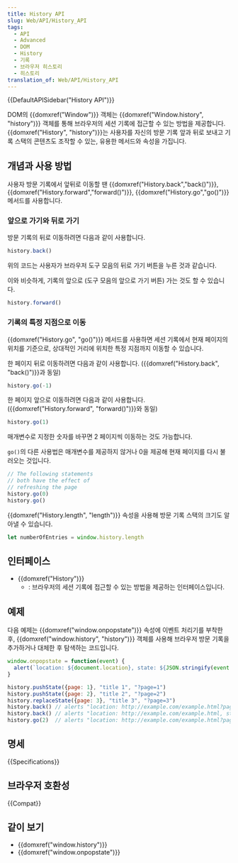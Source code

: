 ```yaml
---
title: History API
slug: Web/API/History_API
tags:
  - API
  - Advanced
  - DOM
  - History
  - 기록
  - 브라우저 히스토리
  - 히스토리
translation_of: Web/API/History_API
---
```

{{DefaultAPISidebar("History API")}}

DOM의 {{domxref("Window")}} 객체는 {{domxref("Window.history", "history")}} 객체를 통해 브라우저의 세션 기록에 접근할 수 있는 방법을 제공합니다. {{domxref("History", "history")}}는 사용자를 자신의 방문 기록 앞과 뒤로 보내고 기록 스택의 콘텐츠도 조작할 수 있는, 유용한 메서드와 속성을 가집니다.

## 개념과 사용 방법

사용자 방문 기록에서 앞뒤로 이동할 땐 {{domxref("History.back","back()")}}, {{domxref("History.forward","forward()")}}, {{domxref("History.go","go()")}} 메서드를 사용합니다.

### 앞으로 가기와 뒤로 가기

방문 기록의 뒤로 이동하려면 다음과 같이 사용합니다.

```js
history.back()
```

위의 코드는 사용자가 브라우저 도구 모음의 뒤로 가기 버튼을 누른 것과 같습니다.

이와 비슷하게, 기록의 앞으로 (도구 모음의 앞으로 가기 버튼) 가는 것도 할 수 있습니다.

```js
history.forward()
```

### 기록의 특정 지점으로 이동

{{domxref("History.go", "go()")}} 메서드를 사용하면 세션 기록에서 현재 페이지의 위치를 기준으로, 상대적인 거리에 위치한 특정 지점까지 이동할 수 있습니다.

한 페이지 뒤로 이동하려면 다음과 같이 사용합니다. ({{domxref("History.back", "back()")}}과 동일)

```js
history.go(-1)
```

한 페이지 앞으로 이동하려면 다음과 같이 사용합니다. ({{domxref("History.forward", "forward()")}}와 동일)

```js
history.go(1)
```

매개변수로 지정한 숫자를 바꾸면 2 페이지씩 이동하는 것도 가능합니다.

`go()`의 다른 사용법은 매개변수를 제공하지 않거나 0을 제공해 현재 페이지를 다시 불러오는 것입니다.

```js
// The following statements
// both have the effect of
// refreshing the page
history.go(0)
history.go()
```

{{domxref("History.length", "length")}} 속성을 사용해 방문 기록 스택의 크기도 알아낼 수 있습니다.

```js
let numberOfEntries = window.history.length
```

## 인터페이스

- {{domxref("History")}}
  - : 브라우저의 세션 기록에 접근할 수 있는 방법을 제공하는 인터페이스입니다.

## 예제

다음 예제는 {{domxref("window.onpopstate")}} 속성에 이벤트 처리기를 부착한 후, {{domxref("window.history", "history")}} 객체를 사용해 브라우저 방문 기록을 추가하거나 대체한 후 탐색하는 코드입니다.

```js
window.onpopstate = function(event) {
  alert(`location: ${document.location}, state: ${JSON.stringify(event.state)}`)
}

history.pushState({page: 1}, "title 1", "?page=1")
history.pushState({page: 2}, "title 2", "?page=2")
history.replaceState({page: 3}, "title 3", "?page=3")
history.back() // alerts "location: http://example.com/example.html?page=1, state: {"page":1}"
history.back() // alerts "location: http://example.com/example.html, state: null"
history.go(2)  // alerts "location: http://example.com/example.html?page=3, state: {"page":3}"
```

## 명세

{{Specifications}}

## 브라우저 호환성

{{Compat}}

## 같이 보기

- {{domxref("window.history")}}
- {{domxref("window.onpopstate")}}
